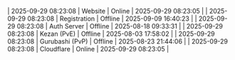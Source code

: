 | 2025-09-29 08:23:08 | Website | Online | 2025-09-29 08:23:05 |
| 2025-09-29 08:23:08 | Registration | Offline | 2025-09-09 16:40:23 |
| 2025-09-29 08:23:08 | Auth Server | Offline | 2025-08-18 09:33:31 |
| 2025-09-29 08:23:08 | Kezan (PvE) | Offline | 2025-08-03 17:58:02 |
| 2025-09-29 08:23:08 | Gurubashi (PvP) | Offline | 2025-08-23 21:44:06 |
| 2025-09-29 08:23:08 | Cloudflare | Online | 2025-09-29 08:23:05 |
